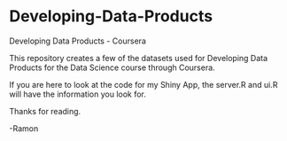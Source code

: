 # Developing-Data-Products
Developing Data Products - Coursera 

This repository creates a few of the datasets used for Developing Data Products for the Data Science course through Coursera.

If you are here to look at the code for my Shiny App, the server.R and ui.R will have the information you look for.

Thanks for reading.

-Ramon
